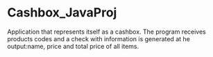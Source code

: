 # Cashbox_JavaProj
Application that represents itself as a cashbox. The program receives products codes and a check with information is generated at he output:name, price and total price of all items.
